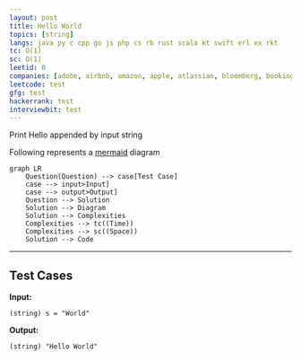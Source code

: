 ```yaml
---
layout: post
title: Hello World
topics: [string]
langs: java py c cpp go js php cs rb rust scala kt swift erl ex rkt
tc: O(1)
sc: O(1)
leetid: 0
companies: [adobe, airbnb, amazon, apple, atlassian, bloomberg, booking, doordash, ebay, expedia, facebook, goldman, google, indeed, intuit, linkedin, lyft, microsoft, netflix, openai, oracle, paypal, pinterest, salesforce, sap, snapchat, tesla, twitter, uber, vmware, walmart, yelp]
leetcode: test
gfg: test
hackerrank: test
interviewbit: test
---
```


Print Hello appended by input string

Following represents a [mermaid](https://mermaid.js.org/syntax/flowchart.html) diagram
```mermaid
graph LR
    Question(Question) --> case[Test Case]
    case --> input>Input]
    case --> output>Output]
    Question --> Solution
    Solution --> Diagram
    Solution --> Complexities
    Complexities --> tc((Time))
    Complexities --> sc((Space))
    Solution --> Code
```

---

## Test Cases

**Input:** 
```
(string) s = "World"
```

**Output:** 
```
(string) "Hello World"
```